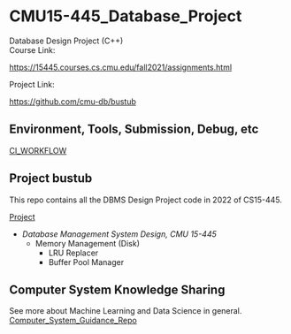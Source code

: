 # CMU15-445_Database_Project
 Database Design Project (C++)  
 Course Link:  

 https://15445.courses.cs.cmu.edu/fall2021/assignments.html  

 Project Link:  

 https://github.com/cmu-db/bustub  

## Environment, Tools, Submission, Debug, etc  
[CI_WORKFLOW](./CI_WORKFLOW.md)

## Project bustub
This repo contains all the DBMS Design Project code in 2022 of CS15-445.

[Project](/Doc/Project.md)

- *Database Management System Design, CMU 15-445*  
  - Memory Management (Disk) 
    - LRU Replacer
    - Buffer Pool Manager

## Computer System Knowledge Sharing
See more about Machine Learning and Data Science in general. [Computer_System_Guidance_Repo](https://github.com/PeterHUistyping/Computer_System_Guidance) 